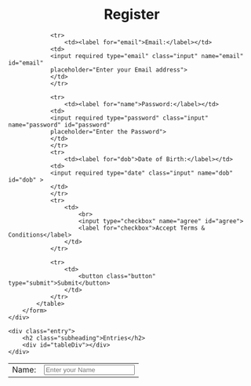 
<html lang="en">
<head>
    <meta charset="UTF-8">
    <meta http-equiv="X-UA-Compatible" content="IE=edge">
    <meta name="viewport" content="width=device-width, initial-scale=1.0">
    <title>Register</title>
</head>
<body>
    <link rel="stylesheet" href="register.css">
    <script src="form.js" defer></script>
    <h1 align="center">Register</h1>
    <div class="box">
        <form class="form" id="form">
            <table>
                <tr>
                    <td><label for="name">Name:</label></td>
                <td>
                <input required type="text" class="input" name="name" id="name" 
                placeholder="Enter your Name">
                </td>
                </tr>

                <tr>
                    <td><label for="email">Email:</label></td>
                <td>
                <input required type="email" class="input" name="email" id="email" 
                placeholder="Enter your Email address">
                </td>
                </tr>

                <tr>
                    <td><label for="name">Password:</label></td>
                <td>
                <input required type="password" class="input" name="password" id="password" 
                placeholder="Enter the Password">
                </td>
                </tr>
                <tr>
                    <td><label for="dob">Date of Birth:</label></td>
                <td>
                <input required type="date" class="input" name="dob" id="dob" >
                </td>
                </tr>
                <tr>
                    <td>
                        <br>
                        <input type="checkbox" name="agree" id="agree">
                        <label for="checkbox">Accept Terms & Conditions</label>
                    </td>
                </tr>

                <tr>
                    <td>
                        <button class="button" type="submit">Submit</button>
                    </td>
                </tr>
            </table>
        </form>
    </div>

    <div class="entry">
        <h2 class="subheading">Entries</h2>
        <div id="tableDiv"></div>
    </div>
</body>
</html>
